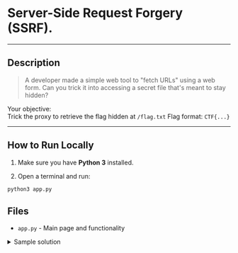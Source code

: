 # Server-Side Request Forgery (SSRF).

---

## Description

> A developer made a simple web tool to "fetch URLs" using a web form.
> Can you trick it into accessing a secret file that's meant to stay hidden?

Your objective:  
Trick the proxy to retrieve the flag hidden at `/flag.txt`
Flag format: `CTF{...}`

---

## How to Run Locally 
1. Make sure you have **Python 3** installed.

2. Open a terminal and run:

```bash
python3 app.py
```

## Files
- `app.py` - Main page and functionality

<details>
  <summary>Sample solution</summary>
  typing the below command in the browser or the input box:
  
 [http://localhost:8080/fetch?url=http://127.0.0.1:8080/flag](http://localhost:8080/fetch?url=http://127.0.0.1:8080/flag)
</details>

